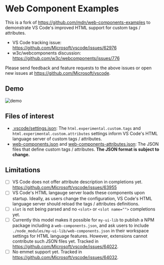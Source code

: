 # Web Component Examples

This is a fork of https://github.com/mdn/web-components-examples to demonstrate VS Code's improved HTML support for custom tags / attributes.

- VS Code tracking issue: https://github.com/Microsoft/vscode/issues/62976
- w3c/webcomponents discussion: https://github.com/w3c/webcomponents/issues/776

Please send feedback and feature requests to the above issues or open new issues at https://github.com/Microsoft/vscode.

## Demo

![demo](demo.gif)

## Files of interest

- [.vscode/settings.json](.vscode/settings.json): The `html.experimental.custom.tags` and `html.experimental.custom.attributes` settings inform VS Code's HTML language server of custom tags / attributes.
- [web-components.json](web-components.json) and [web-components-attributes.json](web-components-attributes.json): The JSON files that define custom tags / attributes. **The JSON format is subject to change.**

## Limitations

- [ ] VS Code does not offer attribute description in completions yet. https://github.com/Microsoft/vscode/issues/63955
- [ ] VS Code's HTML langauge server loads these components upon startup. Ideally, as users change the configuration, VS Code's HTML language server should reload the tags / attributes definitions.
- [ ] `slot` is not being parsed and no `<slot>` or `<slot name="">` completions yet.
- [ ] Currently this model makes it possible for `my-ui-lib` to publish a NPM package including a `web-components.json`, and ask users to include `./node_modules/my-ui-lib/web-components.json` in their workspace settings for HTML language features. However, extensions cannot contribute such JSON files yet. Tracked in https://github.com/Microsoft/vscode/issues/64022.
- [ ] No emmet support yet. Tracked in https://github.com/Microsoft/vscode/issues/64032.
